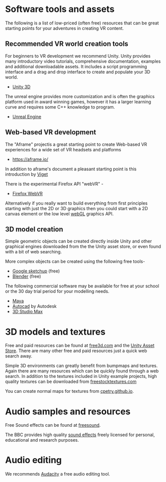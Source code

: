 # Software tools and assets

The following is a list of low-priced (often free) resources that can be great starting points for your adventures in creating VR content. 

## Recommended VR world creation tools

For beginners to VR development we recommend Unity. Unity provides many introductory video tutorials, comprehensive documentation, examples and additional downloadable assets. It includes a script programming interface and a drag and drop interface to create and populate your 3D world.

* [Unity 3D](https://unity3d.com/)

The unreal engine provides more customization and is often the graphics platform used in award winning games, however it has a larger learning curve and requires some C++ knowledge to program.

* [Unreal Engine](https://www.unrealengine.com/)

## Web-based VR development

The "Aframe" projectis a great starting point to create Web-based VR experiences for a wide set of VR headsets and platforms

* https://aframe.io/

In addition to aframe's document a pleasant starting point is this introduction by [Viget](https://www.viget.com/articles/creating-your-first-webvr-app/)

There is the experimental Firefox API "webVR" -

* [Firefox WebVR](https://developer.mozilla.org/en-US/docs/Web/API/WebVR_API)

Alternatively if you really want to build everything from first principles starting with just the 2D or 3D graphics then you could start with a 2D canvas element or the low level [webGL](https://developer.mozilla.org/en-US/docs/Web/API/WebGL_API) graphics API.

## 3D model creation

Simple geometric objects can be created directly inside Unity and other graphical engines
downloaded from the the Unity asset store, or even found with a bit of web searching.

More complex objects can be created using the following free tools-

* [Google sketchup](https://www.sketchup.com/) (free)
* [Blender](https://www.blender.org/) (free) 

The following commercial software may be available for free at your school or the 30 day trial period for your modelling needs.

* [Maya](https://www.autodesk.com/products/maya/overview)
* [Autocad](https://www.autodesk.com/products) by Autodesk
* [3D Studio Max](https://www.autodesk.com/products/3ds-max/overview)

# 3D models and textures

Free and paid resources can be found at [free3d.com](https://free3d.com/3d-models/) and the [Unity Asset Store](https://assetstore.unity.com/). There are many other free and paid resources just a quick web search away.

Simple 3D environments can greatly benefit from bumpmaps and textures. Again there are many resources which can be quickly found through a web search. In addition to the textures included in Unity example projects, high quality textures can be downloaded from [freestocktextures.com](https://freestocktextures.com/)

You can create normal maps for textures from [cpetry.github.io](https://cpetry.github.io/NormalMap-Online/).

# Audio samples and resources

Free Sound effects can be found at [freesound](https://freesound.org/).

The BBC provides high quality [sound effects](http://bbcsfx.acropolis.org.uk/) freely licensed for personal, educational and research purposes.

# Audio editing

We recommends [Audacity](https://www.audacityteam.org/) a free audio editing tool.

